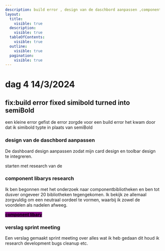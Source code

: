 ```yaml
---
description: build error , design van de daschbord aanpassen ,component libarys research
layout:
  title:
    visible: true
  description:
    visible: true
  tableOfContents:
    visible: true
  outline:
    visible: true
  pagination:
    visible: true
---
```


# dag 4 14/3/2024

## fix:build error fixed simibold turned into semiBold

een kleine error gefist de error zorgde voor een build error het kwam door dat ik simibold typte in plaats van semiBold

### design van de daschbord aanpassen&#x20;

De dashboard design aanpassen zodat mijn card design en toolbar design te integreren.

starten met research van de&#x20;

### component libarys research

Ik ben begonnen met het onderzoek naar componentbibliotheken en ben tot dusver ongeveer 20 bibliotheken tegengekomen. Ik bekijk ze allemaal zorgvuldig om een neutraal oordeel te vormen, waarbij ik zowel de voordelen als nadelen afweeg.

[<mark style="background-color:purple;">**component libary**</mark>](../research/component-libarys-research-en.md)

### verslag sprint meeting&#x20;

Een verslag gemaakt sprint meeting over alles wat ik heb gedaan dit houd ik research development bugs cleanup etc.



